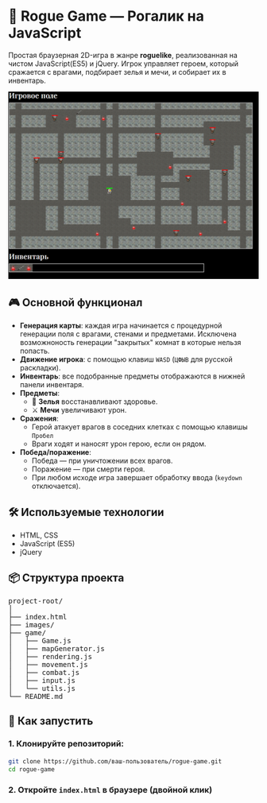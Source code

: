 # 🧱 Rogue Game — Рогалик на JavaScript

Простая браузерная 2D-игра в жанре **roguelike**, реализованная на чистом JavaScript(ES5) и jQuery. Игрок управляет героем, который сражается с врагами, подбирает зелья и мечи, и собирает их в инвентарь.

![Preview](./screenshots/rogue-game.png)

## 🎮 Основной функционал

- **Генерация карты**: каждая игра начинается с процедурной генерации поля с врагами, стенами и предметами. Исключена возможноность генерации "закрытых" комнат в которые нельзя попасть.
- **Движение игрока**: с помощью клавиш `WASD` (`ЦФЫВ` для русской раскладки).
- **Инвентарь**: все подобранные предметы отображаются в нижней панели инвентаря.
- **Предметы**:
  - 🧪 **Зелья** восстанавливают здоровье.
  - ⚔️ **Мечи** увеличивают урон.
- **Сражения**:
  - Герой атакует врагов в соседних клетках с помощью клавишы `Пробел`
  - Враги ходят и наносят урон герою, если он рядом.
- **Победа/поражение**:
  - Победа — при уничтожении всех врагов.
  - Поражение — при смерти героя.
  - При любом исходе игра завершает обработку ввода (`keydown` отключается).

## 🛠️ Используемые технологии

- HTML, CSS
- JavaScript (ES5)
- jQuery

## 📦 Структура проекта

<pre>
project-root/
│
├── index.html             
├── images/                
├── game/
│   ├── Game.js            
│   ├── mapGenerator.js    
│   ├── rendering.js       
│   ├── movement.js        
│   ├── combat.js          
│   ├── input.js           
│   └── utils.js           
└── README.md
</pre>

## 🚀 Как запустить

### 1. Клонируйте репозиторий:

```bash
git clone https://github.com/ваш-пользователь/rogue-game.git
cd rogue-game
```

### 2. Откройте `index.html` в браузере (двойной клик)
